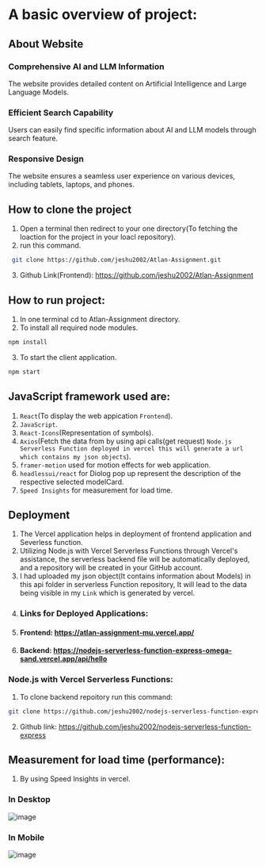 # A basic overview of project:

## About Website
### Comprehensive AI and LLM Information 
The website provides detailed content on Artificial Intelligence and Large Language Models.

### Efficient Search Capability
Users can easily find specific information about AI and LLM models through search feature.

### Responsive Design
The website ensures a seamless user experience on various devices, including tablets, laptops, and phones.

## How to clone the project
1. Open a terminal then redirect to your one directory(To fetching the loaction for the project in your loacl repository).
2. run this command. 
```bash
 git clone https://github.com/jeshu2002/Atlan-Assignment.git
 ```
3. Github Link(Frontend): https://github.com/jeshu2002/Atlan-Assignment

## How to run project:
1. In one terminal cd to Atlan-Assignment directory.
2. To install all required node modules.
```bash
npm install
```
3. To start the client application.
```bash
npm start
```
## JavaScript framework used are:
1. `React`(To display the web appication `Frontend`).
2. `JavaScript`.
3. `React-Icons`(Representation of symbols).
4. `Axios`(Fetch the data from by using api calls(get request) `Node.js Serverless Function deployed in vercel this will generate a url which contains my json objects`).
5. `framer-motion` used for motion effects for web application.
6. `headlessui/react` for Diolog pop up represent the description of the respective selected modelCard.
7. `Speed Insights` for measurement for load time.

## Deployment
1. The Vercel application helps in deployment of frontend application and Severless function.
2. Utilizing Node.js with Vercel Serverless Functions through Vercel's assistance, the serverless backend file will be automatically deployed, and a repository will be created in your GitHub account.
3. I had uploaded my json object(It contains information about Models) in this api folder in serverless Function repository, It will lead to the data being visible in my `Link` which is generated by vercel. 
4. ### Links for Deployed Applications:
1. #### Frontend: https://atlan-assignment-mu.vercel.app/
2. #### Backend: https://nodejs-serverless-function-express-omega-sand.vercel.app/api/hello

### Node.js with Vercel Serverless Functions:
1. To clone backend repoitory run this command:
```bash
git clone https://github.com/jeshu2002/nodejs-serverless-function-express.git
```
2. Github link: https://github.com/jeshu2002/nodejs-serverless-function-express

## Measurement for load time (performance):
1. By using Speed Insights in vercel.

### In Desktop
![image](https://res.cloudinary.com/dgrjzgx4h/image/upload/v1709556507/Desktop_jpy5kb.png)

### In Mobile
![image](https://res.cloudinary.com/dgrjzgx4h/image/upload/v1709556545/Mobile_fma6z4.png)
